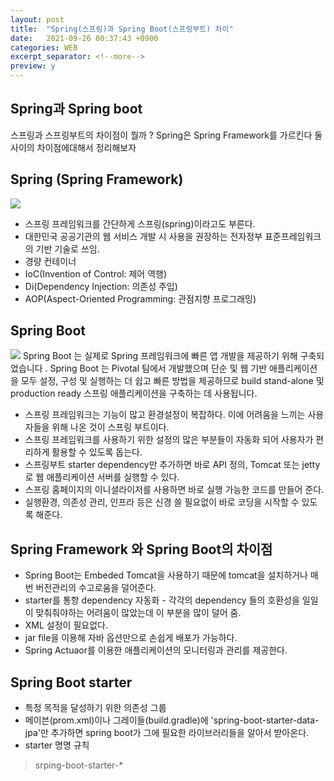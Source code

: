 ```yaml
---
layout: post
title:  "Spring(스프링)과 Spring Boot(스프링부트) 차이"
date:   2021-09-26 00:37:43 +0900
categories: WEB
excerpt_separator: <!--more-->
preview: y
---
```


## Spring과 Spring boot
스프링과 스프링부트의 차이점이 뭘까 ?
Spring은 Spring Framework를 가르킨다 둘 사이의 차이점에대해서 정리해보자
<!--more-->

## Spring (Spring Framework)
![](https://docs.spring.io/spring-framework/docs/4.0.x/spring-framework-reference/html/images/spring-overview.png)
- 스프링 프레임워크를 간단하게 스프링(spring)이라고도 부른다.
- 대한민국 공공기관의 웹 서비스 개발 시 사용을 권장하는 전자정부 표준프레임워크의 기반 기술로 쓰임.
- 경량 컨테이너
- IoC(Invention of Control: 제어 역행)
- Di(Dependency Injection: 의존성 주입) 
- AOP(Aspect-Oriented Programming: 관점지향 프로그래밍)


## Spring Boot
![](http://blog.springsource.org/wp-content/uploads/2013/08/spring.png)
Spring Boot 는 실제로 Spring 프레임워크에 빠른 앱 개발을 제공하기 위해 구축되었습니다 .
Spring Boot 는 Pivotal 팀에서 개발했으며 단순 및 웹 기반 애플리케이션을 모두 설정, 구성 및 실행하는 더 쉽고 빠른 방법을 제공하므로 build stand-alone 및 production ready 스프링 애플리케이션을 구축하는 데 사용됩니다.

- 스프링 프레임워크는 기능이 많고 환경설정이 복잡하다. 이에 어려움을 느끼는 사용자들을 위해 나온 것이 스프링 부트이다.
- 스프링 프레임워크를 사용하기 위한 설정의 많은 부분들이 자동화 되어 사용자가 편리하게 활용할 수 있도록 돕는다.
- 스프링부트 starter dependency만 추가하면 바로 API 정의, Tomcat 또는 jetty로 웹 애플리케이션 서버를 실행할 수 있다.
- 스프링 홈페이지의 이니셜라이저를 사용하면 바로 실행 가능한 코드를 만들어 준다.
- 실행환경, 의존성 관리, 인프라 등은 신경 쓸 필요없이 바로 코딩을 시작할 수 있도록 해준다.

## Spring Framework 와 Spring Boot의 차이점
- Spring Boot는 Embeded Tomcat을 사용하기 때문에 tomcat을 설치하거나 매번 버전관리의 수고로움을 덜어준다.
- starter를 통항 dependency 자동화 - 각각의 dependency 들의 호환성을 일일이 맞춰줘야하는 어려움이 많았는데 이 부분을 많이 덜어 줌.
- XML 설정이 필요없다.
- jar file을 이용해 자바 옵션만으로 손쉽게 배포가 가능하다.
- Spring Actuaor를 이용한 애플리케이션의 모니터링과 관리를 제공한다.

## Spring Boot starter
- 특정 목적을 달성하기 위한 의존성 그룹
- 메이븐(prom.xml)이나 그레이들(build.gradle)에 'spring-boot-starter-data-jpa'만 추가하면 spring boot가 그에 필요한 라이브러리들을 알아서 받아온다.
- starter 명명 규칙
> srping-boot-starter-*
